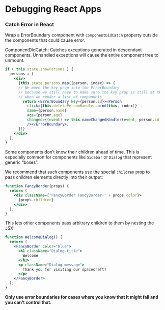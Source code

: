 # Debugging React Apps

### Catch Error in React

Wrap a ErrorBoundary component with `componentDidCatch` property outside the components that could cause error.

ComponentDidCatch: Catches exceptions generated in descendant components. Unhandled exceptions will cause the entire component tree to unmount.

```jsx
if ( this.state.showPersons ) {
  persons = (
    <div>
      {this.state.persons.map((person, index) => {
      // We move the key prop into the ErrorBoundary
      // because we still have to make sure the key prop is still at the outermost component
      // when we render a list of components
        return <ErrorBoundary key={person.id}><Person
          click={this.deletePersonHandler.bind(this, index)}
          name={person.name}
          age={person.age}
          changed={(event) => this.nameChangedHandler(event, person.id)}
          /></ErrorBoundary>;
      })}
    </div>
  );
}
```

Some components don’t know their children ahead of time. This is especially common for components like `Sidebar` or `Dialog` that represent generic “boxes”.

We recommend that such components use the special `children` prop to pass children elements directly into their output:

```jsx
function FancyBorder(props) {
  return (
    <div className={'FancyBorder FancyBorder-' + props.color}>
      {props.children}
    </div>
  );
}
```

This lets other components pass arbitrary children to them by nesting the JSX:

```jsx
function WelcomeDialog() {
  return (
    <FancyBorder color="blue">
      <h1 className="Dialog-title">
        Welcome
      </h1>
      <p className="Dialog-message">
        Thank you for visiting our spacecraft!
      </p>
    </FancyBorder>
  );
}
```

**Only use error boundaries for cases where you know that it might fail and you can't control that.**

